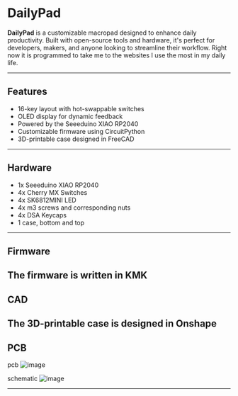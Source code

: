 # DailyPad

**DailyPad** is a customizable macropad designed to enhance daily productivity. Built with open-source tools and hardware, it's perfect for developers, makers, and anyone looking to streamline their workflow. Right now it is programmed to take me to the websites I use the most in my daily life.

---

## Features

* 16-key layout with hot-swappable switches
* OLED display for dynamic feedback
* Powered by the Seeeduino XIAO RP2040
* Customizable firmware using CircuitPython
* 3D-printable case designed in FreeCAD

---

## Hardware

* 1x Seeeduino XIAO RP2040
* 4x Cherry MX Switches
* 4x SK6812MINI LED
* 4x m3 screws and corresponding nuts
* 4x DSA Keycaps
* 1 case, bottom and top
  

---

## Firmware

The firmware is written in KMK
---

## CAD

The 3D-printable case is designed in Onshape
---

## PCB

pcb
![image](https://github.com/user-attachments/assets/33fc4abc-b5fa-4e6f-a768-14ba97383bbe)


schematic
![image](https://github.com/user-attachments/assets/7898c9bb-cb93-461d-9a6f-45d1f7f7b314)


---


